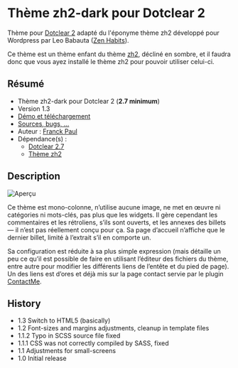 # Thème zh2-dark pour Dotclear 2

Thème pour [Dotclear 2](http://fr.dotclear.org/) adapté du l'éponyme thème zh2 développé pour Wordpress par Leo Babauta ([Zen Habits](http://zenhabits.net/)).

Ce thème est un thème enfant du thème [zh2](https://bitbucket.org/franckpaul/zh2), décliné en sombre, et il faudra donc que vous ayez installé le thème zh2 pour pouvoir utiliser celui-ci.

## Résumé

* Thème zh2-dark pour Dotclear 2 (**2.7 minimum**)
* Version 1.3
* [Démo et téléchargement](http://themes.dotaddict.org/galerie-dc2/details/zh2-dark)
* [Sources, bugs, …](https://bitbucket.org/franckpaul/zh2-dark)
* Auteur : [Franck Paul](http://open-time.net/)
* Dépendance(s) :
    * [Dotclear 2.7](https://bitbucket.org/dotclear/dotclear)
    * [Thème zh2](https://bitbucket.org/franckpaul/zh2)

## Description

![Aperçu](http://media.dotaddict.org/pda/tdc2/zh2-dark/zh2-dark.jpg)

Ce thème est mono-colonne, n’utilise aucune image, ne met en œuvre ni catégories ni mots-clés, pas plus que les widgets. Il gère cependant les commentaires et les rétroliens, s’ils sont ouverts, et les annexes des billets — il n’est pas réellement conçu pour ça. Sa page d’accueil n’affiche que le dernier billet, limité à l’extrait s’il en comporte un.

Sa configuration est réduite à sa plus simple expression (mais détaille un peu ce qu’il est possible de faire en utilisant l’éditeur des fichiers du thème, entre autre pour modifier les différents liens de l’entête et du pied de page). Un des liens est d’ores et déjà mis sur la page contact servie par le plugin [ContactMe](http://plugins.dotaddict.org/dc2/details/contactMe).

## History

* 1.3 Switch to HTML5 (basically)
* 1.2 Font-sizes and margins adjustments, cleanup in template files
* 1.1.2 Typo in SCSS source file fixed
* 1.1.1 CSS was not correctly compiled by SASS, fixed
* 1.1 Adjustments for small-screens
* 1.0 Initial release
